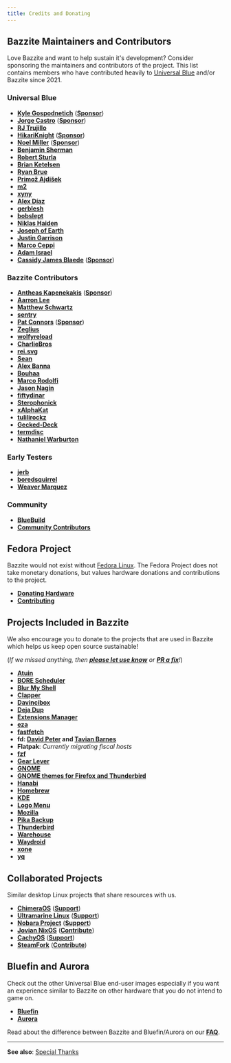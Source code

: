 ```yaml
---
title: Credits and Donating
---
```


## Bazzite Maintainers and Contributors

Love Bazzite and want to help sustain it's development?  Consider sponsoring the maintainers and contributors of the project.  This list contains members who have contributed heavily to [Universal Blue](https://ublue.it) and/or Bazzite since 2021.

### Universal Blue
- [**Kyle Gospodnetich**](https://github.com/KyleGospo) ([**Sponsor**](https://github.com/sponsors/KyleGospo))
- [**Jorge Castro**](https://github.com/castrojo) ([**Sponsor**](https://github.com/sponsors/castrojo/))
- [**RJ Trujillo**](https://github.com/EyeCantCU)
- [**HikariKnight**](https://github.com/HikariKnight) ([**Sponsor**](https://github.com/sponsors/HikariKnight))
- [**Noel Miller**](https://github.com/noelmiller) ([**Sponsor**](https://github.com/sponsors/noelmiller))
- [**Benjamin Sherman**](https://github.com/bsherman)
- [**Robert Sturla**](https://github.com/p5)
- [**Brian Ketelsen**](https://github.com/bketelsen)
- [**Ryan Brue**](https://github.com/ryanabx)
- [**Primož Ajdišek**](https://github.com/bigpod98)
- [**m2**](https://github.com/m2Giles)
- [**xyny**](https://github.com/xynydev)
- [**Alex Díaz**](https://github.com/akdev1l)
- [**gerblesh**](https://github.com/gerblesh)
- [**bobslept**](https://github.com/bobslept)
- [**Niklas Haiden**](https://github.com/NiHaiden)
- [**Joseph of Earth**](https://universal-blue.discourse.group/u/joseph_of_earth/summary)
- [**Justin Garrison**](https://github.com/rothgar)
- [**Marco Ceppi**](https://github.com/marcoceppi)
- [**Adam Israel**](https://github.com/AdamIsrael)
- [**Cassidy James Blaede**](https://github.com/cassidyjames) ([**Sponsor**](https://github.com/sponsors/cassidyjames))

### Bazzite Contributors
- [**Antheas Kapenekakis**](https://github.com/antheas) ([**Sponsor**](https://github.com/sponsors/antheas))
- [**Aarron Lee**](https://github.com/aarron-lee)
- [**Matthew Schwartz**](https://github.com/matte-schwartz)
- [**sentry**](https://copr.fedorainfracloud.org/coprs/sentry/)
- [**Pat Connors**](https://github.com/nicknamenamenick) ([**Sponsor**](https://github.com/sponsors/nicknamenamenick))
- [**Zeglius**](https://github.com/Zeglius)
- [**wolfyreload**](https://github.com/wolfyreload)
- [**CharlieBros**](https://github.com/CharlieBros)
- [**rei.svg**](https://github.com/reisvg)
- [**Sean**](https://github.com/SuperRiderTH)
- [**Alex Banna**](https://github.com/abanna)
- [**Bouhaa**](https://github.com/BoukeHaarsma23)
- [**Marco Rodolfi**](https://github.com/RodoMa92)
- [**Jason Nagin**](https://github.com/JasonN3)
- [**fiftydinar**](https://github.com/fiftydinar)
- [**Sterophonick**](https://github.com/Sterophonick)
- [**xAlphaKat**](https://github.com/xAlphaKAT)
- [**tulilirockz**](https://github.com/tulilirockz)
- [**Gecked-Deck**](https://github.com/Gecked-Deck)
- [**termdisc**](https://github.com/termdisc)
- [**Nathaniel Warburton**](https://github.com/storyaddict)

### Early Testers

- [**jerb**](https://github.com/jerbmega)
- [**boredsquirrel**](https://github.com/boredsquirrel)
- [**Weaver Marquez**](https://github.com/weavermarquez)

### Community 
- [**BlueBuild**](https://blue-build.org/)
- [**Community Contributors**](https://github.com/ublue-os/bazzite/graphs/contributors)

## Fedora Project

Bazzite would not exist without [Fedora Linux](https://fedoraproject.org/).  The Fedora Project does not take monetary donations, but values hardware donations and contributions to the project.

- [**Donating Hardware**](https://fedoraproject.org/wiki/Donations)
- [**Contributing**](https://fedoraproject.org/wiki/Contribute)

## Projects Included in Bazzite

We also encourage you to donate to the projects that are used in Bazzite which helps us keep open source sustainable!

(*If we missed anything, then [**please let use know**](https://github.com/KyleGospo/docs.bazzite.gg/issues) or [**PR a fix**](https://github.com/KyleGospo/docs.bazzite.gg/blob/main/src/donations.md)!*)

- [**Atuin**](https://github.com/sponsors/atuinsh)
- [**BORE Scheduler**](https://ko-fi.com/firelzrd)
- [**Blur My Shell**](https://github.com/sponsors/aunetx)
- [**Clapper**](https://liberapay.com/Clapper)
- [**Davincibox**](https://ko-fi.com/akzel94)
- [**Deja Dup**](https://liberapay.com/DejaDup)
- [**Extensions Manager**](https://github.com/sponsors/mjakeman)
- [**eza**](https://github.com/sponsors/cafkafk)
- [**fastfetch**](https://github.com/sponsors/LinusDierheimer)
- **fd: [David Peter](https://github.com/sponsors/sharkdp) and [Tavian Barnes](https://github.com/sponsors/tavianator)**
- **Flatpak**: *Currently migrating fiscal hosts*
- [**fzf**](https://github.com/sponsors/junegunn)
- [**Gear Lever**](https://ko-fi.com/mijorus)
- [**GNOME**](https://www.gnome.org/donate/)
- [**GNOME themes for Firefox and Thunderbird**](https://www.patreon.com/rafaelmardojai)
- [**Hanabi**](https://ko-fi.com/jeffshee)
- [**Homebrew**](https://github.com/Homebrew/brew#donations)
- [**KDE**](https://kde.org/donate/)
- [**Logo Menu**](https://github.com/sponsors/Aryan20)
- [**Mozilla**](https://foundation.mozilla.org/en/?form=donate&gad_source=1)
- [**Pika Backup**](https://opencollective.com/pika-backup)
- [**Thunderbird**](https://www.thunderbird.net/en-US/donate/)
- [**Warehouse**](https://ko-fi.com/heliguy)
- [**Waydroid**](https://opencollective.com/waydroid/donate)
- [**xone**](https://www.paypal.com/donate?hosted_button_id=BWUECKFDNY446)
- [**yq**](https://github.com/sponsors/mikefarah)

## Collaborated Projects

Similar desktop Linux projects that share resources with us.

- [**ChimeraOS**](https://chimeraos.org/) ([**Support**](https://opencollective.com/chimeraos/donate))
- [**Ultramarine Linux**](https://ultramarine-linux.org/) ([**Support**](https://github.com/sponsors/FyraLabs))
- [**Nobara Project**](https://nobaraproject.org/download-nobara/) ([**Support**](https://www.patreon.com/gloriouseggroll))
- [**Jovian NixOS**](https://jovian-experiments.github.io/Jovian-NixOS/) ([**Contribute**](https://github.com/Jovian-Experiments/Jovian-NixOS/blob/development/CONTRIBUTING.md))
- [**CachyOS**](https://cachyos.org/) ([**Support**](https://www.patreon.com/CachyOS))
- [**SteamFork**](https://wiki.steamfork.org/) ([**Contribute**](https://github.com/SteamFork#support))

## Bluefin and Aurora

Check out the other Universal Blue end-user images especially if you want an experience similar to Bazzite on other hardware that you do not intend to game on.

- [**Bluefin**](https://projectbluefin.io/)
- [**Aurora**](https://getaurora.dev/)

Read about the difference between Bazzite and Bluefin/Aurora on our [**FAQ**](https://docs.bazzite.gg/General/FAQ/#what-is-the-difference-between-bluefin-aurora-and-bazzite).

<hr>

**See also**: [Special Thanks](https://github.com/ublue-os/bazzite/blob/main/README.md#special-thanks)
